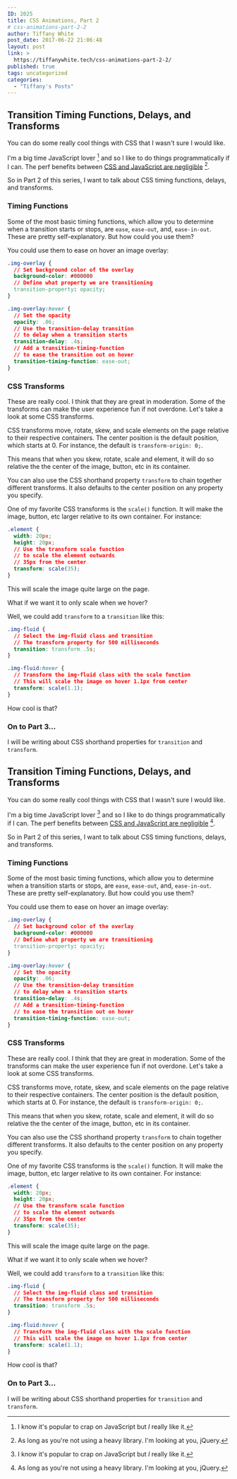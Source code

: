 ```yaml
---
ID: 2025
title: CSS Animations, Part 2
# css-animations-part-2-2
author: Tiffany White
post_date: 2017-06-22 21:06:48
layout: post
link: >
  https://tiffanywhite.tech/css-animations-part-2-2/
published: true
tags: uncategorized
categories:
  - "Tiffany's Posts"
---
```



## Transition Timing Functions, Delays, and Transforms

You can do some really cool things with CSS that I wasn't sure I would like.

I'm a big time JavaScript lover [^1] and so I like to do things programmatically if I can. The perf benefits between [CSS and JavaScript are negligible](https://davidwalsh.name/css-js-animation) [^2].

So in Part 2 of this series, I want to talk about CSS timing functions, delays, and transforms.

### Timing Functions

Some of the most basic timing functions, which allow you to determine when a transition starts or stops, are `ease`, `ease-out`, and, `ease-in-out`. These are pretty self-explanatory. But how could you use them?

You could use them to ease on hover an image overlay:

```css
.img-overlay {
  // Set background color of the overlay
  background-color: #000000
  // Define what property we are transitioning
  transition-property: opacity;
} 

.img-overlay:hover {
  // Set the opacity
  opacity: .06;
  // Use the transition-delay transition 
  // to delay when a transition starts
  transition-delay: .4s;
  // Add a transition-timing-function 
  // to ease the transition out on hover
  transition-timing-function: ease-out;
}
```

### CSS Transforms

These are really cool. I think that they are great in moderation. Some of the transforms can make the user experience fun if not overdone. Let's take a look at some CSS transforms.

CSS transforms move, rotate, skew, and scale elements on the page relative to their respective containers. The center position is the default position, which starts at 0. For instance, the default is `transform-origin: 0;`.

This means that when you skew, rotate, scale and element, it will do so relative the the center of the image, button, etc in its container.

You can also use the CSS shorthand property `transform` to chain together different transforms. It also defaults to the center position on any property you specify.

One of my favorite CSS transforms is the `scale()` function. It will make the image, button, etc larger relative to its own container. For instance:

```css
.element {
  width: 20px;
  height: 20px;
  // Use the transform scale function 
  // to scale the element outwards
  // 35px from the center
  transform: scale(35);
}
``` 
This will scale the image quite large on the page.

What if we want it to only scale when we hover?

Well, we could add `transform` to a `transition` like this:

```css
.img-fluid {
  // Select the img-fluid class and transition
  // The transform property for 500 milliseconds
  transition: transform .5s;
}

.img-fluid:hover {
  // Transform the img-fluid class with the scale function
  // This will scale the image on hover 1.1px from center
  transform: scale(1.1);
}
```
How cool is that?

### On to Part 3...

I will be writing about CSS shorthand properties for `transition` and `transform`.

[^1]: I know it's popular to crap on JavaScript but *I* really like it.



## Transition Timing Functions, Delays, and Transforms

You can do some really cool things with CSS that I wasn't sure I would like.

I'm a big time JavaScript lover [^1] and so I like to do things programmatically if I can. The perf benefits between [CSS and JavaScript are negligible](https://davidwalsh.name/css-js-animation) [^2].

So in Part 2 of this series, I want to talk about CSS timing functions, delays, and transforms.

### Timing Functions

Some of the most basic timing functions, which allow you to determine when a transition starts or stops, are `ease`, `ease-out`, and, `ease-in-out`. These are pretty self-explanatory. But how could you use them?

You could use them to ease on hover an image overlay:

```css
.img-overlay {
  // Set background color of the overlay
  background-color: #000000
  // Define what property we are transitioning
  transition-property: opacity;
} 

.img-overlay:hover {
  // Set the opacity
  opacity: .06;
  // Use the transition-delay transition 
  // to delay when a transition starts
  transition-delay: .4s;
  // Add a transition-timing-function 
  // to ease the transition out on hover
  transition-timing-function: ease-out;
}
```

### CSS Transforms

These are really cool. I think that they are great in moderation. Some of the transforms can make the user experience fun if not overdone. Let's take a look at some CSS transforms.

CSS transforms move, rotate, skew, and scale elements on the page relative to their respective containers. The center position is the default position, which starts at 0. For instance, the default is `transform-origin: 0;`.

This means that when you skew, rotate, scale and element, it will do so relative the the center of the image, button, etc in its container.

You can also use the CSS shorthand property `transform` to chain together different transforms. It also defaults to the center position on any property you specify.

One of my favorite CSS transforms is the `scale()` function. It will make the image, button, etc larger relative to its own container. For instance:

```css
.element {
  width: 20px;
  height: 20px;
  // Use the transform scale function 
  // to scale the element outwards
  // 35px from the center
  transform: scale(35);
}
``` 
This will scale the image quite large on the page.

What if we want it to only scale when we hover?

Well, we could add `transform` to a `transition` like this:

```css
.img-fluid {
  // Select the img-fluid class and transition
  // The transform property for 500 milliseconds
  transition: transform .5s;
}

.img-fluid:hover {
  // Transform the img-fluid class with the scale function
  // This will scale the image on hover 1.1px from center
  transform: scale(1.1);
}
```
How cool is that?

### On to Part 3...

I will be writing about CSS shorthand properties for `transition` and `transform`.

[^1]: I know it's popular to crap on JavaScript but *I* really like it.




[^2]: As long as you're not using a heavy library. I'm looking at you, jQuery.